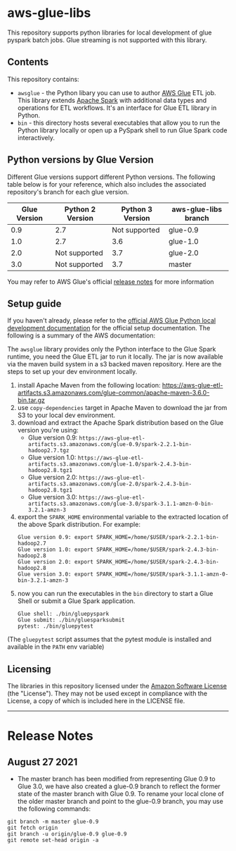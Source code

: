 # aws-glue-libs

This repository supports python libraries for local development of glue pyspark batch jobs. Glue streaming is not supported with this library.

## Contents
This repository contains:
 * `awsglue` - the Python libary you can use to author [AWS Glue](https://aws.amazon.com/glue) ETL job. This library extends [Apache Spark](https://spark.apache.org/) with additional data types and operations for ETL workflows. It's an interface for Glue ETL library in Python.
 * `bin` - this directory hosts several executables that allow you to run the Python library locally or open up a PySpark shell to run Glue Spark code interactively.

## Python versions by Glue Version

Different Glue versions support different Python versions. The following table below is for your reference, which also includes the associated repository's branch for each glue version.

| Glue Version  | Python 2 Version  | Python 3 Version  | aws-glue-libs branch|
|---|---|---| --- |
| 0.9  | 2.7  | Not supported | glue-0.9 |
| 1.0  | 2.7  | 3.6  | glue-1.0 |
| 2.0  |  Not supported | 3.7  | glue-2.0 |
| 3.0  | Not supported  | 3.7  | master |

You may refer to AWS Glue's official [release notes](https://docs.aws.amazon.com/glue/latest/dg/release-notes.html) for more information

## Setup guide

If you haven't already, please refer to the [official AWS Glue Python local development documentation](https://docs.aws.amazon.com/glue/latest/dg/aws-glue-programming-etl-libraries.html#develop-local-python) for the official setup documentation. The following is a summary of the AWS documentation:

The `awsglue` library provides only the Python interface to the Glue Spark runtime, you need the Glue ETL jar to run it locally. The jar is now available via the maven build system in a s3 backed maven repository. Here are the steps to set up your dev environment locally.

1. install Apache Maven from the following location: https://aws-glue-etl-artifacts.s3.amazonaws.com/glue-common/apache-maven-3.6.0-bin.tar.gz
1. use `copy-dependencies` target in Apache Maven to download the jar from S3 to your local dev environment.
1. download and extract the Apache Spark distribution based on the Glue version you're using:
   * Glue version 0.9: `https://aws-glue-etl-artifacts.s3.amazonaws.com/glue-0.9/spark-2.2.1-bin-hadoop2.7.tgz`
   * Glue version 1.0: `https://aws-glue-etl-artifacts.s3.amazonaws.com/glue-1.0/spark-2.4.3-bin-hadoop2.8.tgz1`
   * Glue version 2.0: `https://aws-glue-etl-artifacts.s3.amazonaws.com/glue-2.0/spark-2.4.3-bin-hadoop2.8.tgz1`
   * Glue version 3.0: `https://aws-glue-etl-artifacts.s3.amazonaws.com/glue-3.0/spark-3.1.1-amzn-0-bin-3.2.1-amzn-3`
1. export the `SPARK_HOME` environmental variable to the extracted location of the above Spark distribution. For example:
    ```
    Glue version 0.9: export SPARK_HOME=/home/$USER/spark-2.2.1-bin-hadoop2.7
    Glue version 1.0: export SPARK_HOME=/home/$USER/spark-2.4.3-bin-hadoop2.8
    Glue version 2.0: export SPARK_HOME=/home/$USER/spark-2.4.3-bin-hadoop2.8
    Glue version 3.0: export SPARK_HOME=/home/$USER/spark-3.1.1-amzn-0-bin-3.2.1-amzn-3
    ```
1. now you can run the executables in the `bin` directory to start a Glue Shell or submit a Glue Spark application.
    ```
    Glue shell: ./bin/gluepyspark
    Glue submit: ./bin/gluesparksubmit
    pytest: ./bin/gluepytest
    ```
(The `gluepytest` script assumes that the pytest module is installed and available in the `PATH` env variable)

## Licensing

The libraries in this repository licensed under the [Amazon Software License](http://aws.amazon.com/asl/) (the "License"). They may not be used except in compliance with the License, a copy of which is included here in the LICENSE file.

---

# Release Notes

## August 27 2021
* The master branch has been modified from representing Glue 0.9 to Glue 3.0, we have also created a glue-0.9 branch to reflect the former state of the master branch with Glue 0.9. To rename your local clone of the older master branch and point to the glue-0.9 branch, you may use the following commands:
```
git branch -m master glue-0.9
git fetch origin
git branch -u origin/glue-0.9 glue-0.9
git remote set-head origin -a
```

